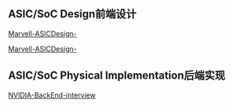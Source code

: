 ASIC/SoC Design前端设计
---  
  
[Marvell-ASICDesign-](./pdf_list/Marvell-ASICDesign-1.pdf)  

[Marvell-ASICDesign-](./pdf_list/NVIDIA-ASICDesign.pdf)


ASIC/SoC Physical Implementation后端实现
---  
  
[NVIDIA-BackEnd-interview](./pdf_list/NVIDIA-BackEnd-interview.pdf)  
  
  
